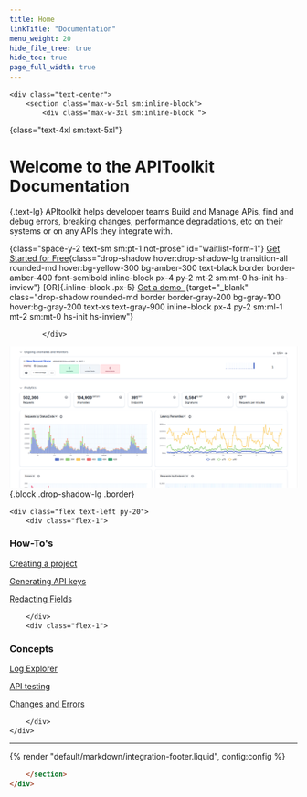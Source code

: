 ```yaml
---
title: Home
linkTitle: "Documentation"
menu_weight: 20
hide_file_tree: true
hide_toc: true
page_full_width: true
---
```


``` =html
<div class="text-center">
    <section class="max-w-5xl sm:inline-block">
        <div class="max-w-3xl sm:inline-block ">
```

{class="text-4xl sm:text-5xl"}
# Welcome to the APIToolkit Documentation 

{.text-lg}
APItoolkit helps developer teams Build and Manage APis,  find and debug errors, breaking changes, performance degradations, etc on their systems or on any APIs they integrate with.

{class="space-y-2 text-sm sm:pt-1 not-prose" id="waitlist-form-1"}
[Get Started for Free](https://app.apitoolkit.io){class="drop-shadow hover:drop-shadow-lg transition-all rounded-md hover:bg-yellow-300 bg-amber-300 text-black border border-amber-400 font-semibold inline-block px-4 py-2 mt-2 sm:mt-0 hs-init hs-inview"}
[OR]{.inline-block .px-5}
[Get a demo &nbsp;](https://calendar.app.google/1a4HG5GZYv1sjjZG6){target="_blank" class="drop-shadow rounded-md border border-gray-200 bg-gray-100 hover:bg-gray-200 text-xs text-gray-900 inline-block px-4 py-2 sm:ml-1 mt-2 sm:mt-0 hs-init hs-inview"}

``` =html
        </div>
```

![APItoolkit Dashboard screenshot](/assets/img/dashboard.png){.block .drop-shadow-lg .border}



``` =html
<div class="flex text-left py-20">
    <div class="flex-1">
```

### How-To's 

[Creating a project](/docs/documentation/dashboard/creating-a-project)

[Generating API keys](/docs/documentation/dashboard/generating-api-keys)

[Redacting Fields](/docs/documentation/dashboard/redacting-fields)

``` =html
    </div>
    <div class="flex-1">
```

### Concepts

[Log Explorer](/docs/documentation/dashboard/log-explorer)

[API testing](/docs/documentation/dashboard/master-api-testing)

[Changes and Errors](/docs/documentation/dashboard/changes-and-errors)

``` =html
    </div>
</div>
```

---


{% render "default/markdown/integration-footer.liquid", config:config %}


```html
    </section>
</div>
```
